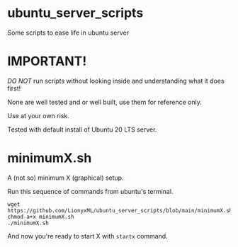 # ubuntu_server_scripts
Some scripts to ease life in ubuntu server

# IMPORTANT!
*DO NOT* run scripts without looking inside and understanding what
it does first!

None are well tested and or well built, use them for reference only.

Use at your own risk.

Tested with default install of Ubuntu 20 LTS server.

# minimumX.sh
A (not so) minimum X (graphical) setup.

Run this sequence of commands from ubuntu's terminal.

```
wget https://github.com/LionyxML/ubuntu_server_scripts/blob/main/minimumX.sh
chmod a+x minimumX.sh
./minimumX.sh
```
And now you're ready to start X with `startx` command.


